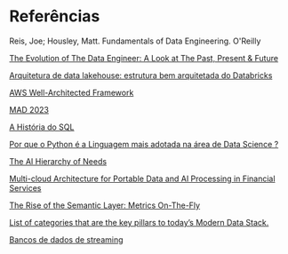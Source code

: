# Referências

Reis, Joe; Housley, Matt. Fundamentals of Data Engineering. O'Reilly

[The Evolution of The Data Engineer: A Look at The Past, Present & Future](https://airbyte.com/blog/data-engineering-past-present-and-future)

[Arquitetura de data lakehouse: estrutura bem arquitetada do Databricks
](https://docs.databricks.com/pt/lakehouse-architecture/index.html)

[AWS Well-Architected Framework](https://docs.aws.amazon.com/wellarchitected/latest/framework/welcome.html)


[MAD 2023](https://mattturck.com/landscape/mad2023.pdf)

[A História do SQL](https://learnsql.com.br/blog/a-historia-do-sql-como-tudo-comecou/)

[Por que o Python é a Linguagem mais adotada na área de Data Science ?](https://www.insightlab.ufc.br/por-que-o-python-e-a-linguagem-mais-adotada-na-area-de-data-science/)

[The AI Hierarchy of Needs](https://hackernoon.com/the-ai-hierarchy-of-needs-18f111fcc007)

[Multi-cloud Architecture for Portable Data and AI Processing in Financial Services](https://www.databricks.com/blog/multi-cloud-architecture-portable-data-and-ai-processing-financial-services)

[The Rise of the Semantic Layer: Metrics On-The-Fly](https://airbyte.com/blog/the-rise-of-the-semantic-layer-metrics-on-the-fly)

[ List of categories that are the key pillars to today’s Modern Data Stack.](https://www.moderndatastack.xyz/categories)

[Bancos de dados de streaming]()